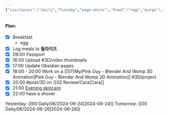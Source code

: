 ```yaml
---
{"cssclasses":["daily","Tuesday","page-white"],"Food":["egg","purge"],"diet":false,"cals":true,"calories":72,"protein":6,"fat":5,"carbs":0,"date":"2024-06-25","share":true,"dg-publish":true,"permalink":"/00-daily/06/2024-06-25/","contentClasses":"daily Tuesday page-white","dgPassFrontmatter":true,"noteIcon":"","created":"2025-01-21T01:20:16.095+10:00","updated":"2025-01-21T15:25:25.751+10:00"}
---
```


#### Plan:
- [x] Breakfast
	- egg
- [x] Log meals to **필라이즈**
- [x] 09:00 Passport
- [x] 16:00 Upload #3D/video thumbnails
- [x] 17:00 Update Obsidian pages
- [x] 18:00 - 20:00 Work on a [[07/My/Pink Guy - Blender And Womp 3D Animation\|Pink Guy - Blender And Womp 3D Animation]] #3D/project
- [x] 20:00 #post/3D on [[02 Review/Cara\|Cara]]
- [x] 21:00 [Evening skincare](PM.png)
- [x] 22:00 have a shover

Yesterday: [[00 Daily/06/2024-06-24\|2024-06-24]]
Tomorrow: [[00 Daily/06/2024-06-26\|2024-06-26]]